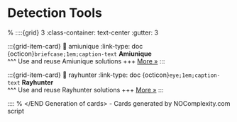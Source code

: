 # Detection Tools 
% <Start Generation of cards> 
::::{grid} 3
:class-container: text-center
:gutter: 3 

:::{grid-item-card}
:link: amiunique
:link-type: doc
{octicon}`briefcase;1em;caption-text` **Amiunique**        
^^^
Use and reuse Amiunique solutions
+++
[More »](amiunique)
:::


:::{grid-item-card}
:link: rayhunter
:link-type: doc
{octicon}`eye;1em;caption-text` **Rayhunter**        
^^^
Use and reuse Rayhunter solutions
+++
[More »](rayhunter)
:::


::::
% </END Generation of cards> - Cards generated by NOComplexity.com script